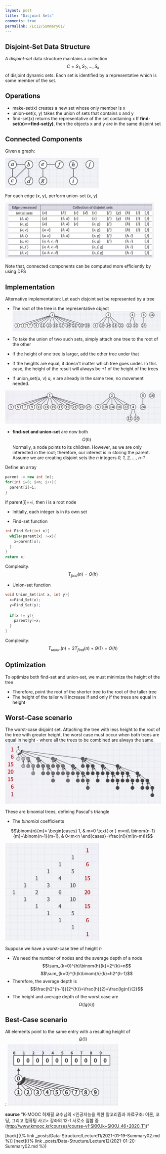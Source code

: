 ```yaml
---
layout: post
title: "Disjoint Sets"
comments: true
permalink: /Lc12/Summary01/
---
```

## Disjoint-Set Data Structure
A _disjoint-set_ data structure maintains a collection $$C={S_{1}, S_{2}, ..., S_{k}}$$ of disjoint dynamic sets.
Each set is identified by a representative which is some member of the set.

## Operations
* make-set(x) creates a new set whose only member is x
* union-set(x, y) takes the union of sets that contains x and y
* find-set(x) returns the representative of the set containing x
If **find-set(x)==find-set(y)**, then the objects x and y are in the same disjoint set

## Connected Components
Given a graph:

![concomp](/assets/concomp.png)

For each edge (x, y), perform union-set (x, y)

![union](/assets/union.png)

Note that, connected components can be computed more efficiently by using DFS

## Implementation
Alternative implementation: Let each disjoint set be represented by a tree
 - The root of the tree is the representative object
![uni1](/assets/uni1.png)

 - To take the union of two such sets, simply attach one tree to the root of the other
 - If the height of one tree is larger, add the other tree under that
 - If the heights are equal, it doesn't matter which tree goes under. In this case, the height of the result will always be +1 of the height of the trees
 - If union_set(u, v) u, v are already in the same tree, no movement needed.

![uni2](/assets/uni2.png)

 - **find-set and union-set** are now both $$O(h)$$
Normally, a node points to its children.
However, as we are only interested in the root; therefore, our interest is in storing the parent.
Assume we are creating disjoint sets the _n_ integers _0, 1, 2, ..., n-1_

Define an array

```cpp
parent -= new int [n];
for(int i=0; i<n; i++){
  parent[i]=i;
}
```
If parent[i]==i, then i is a root node
  - Initially, each integer is in its own set
* Find-set function

```cpp
int Find_Set(int x){
  while(parent[x] !=x){
    x=parent[x];
  }
}
return x;
```
Complexity: $$T_{find}(n)=O(h)$$
* Union-set function

```cpp
void Union_Set(int x, int y){
  x=Find_Set(x);
  y=Find_Set(y);

  if(x != y){
    parent[y]=x;
  }
}
```
Complexity: $$T_{union}(n)=2T_{find}(n)+\Theta(1)=O(h)$$

## Optimization
To optimize both find-set and union-set, we must minimize the height of the tree
  - Therefore, point the root of the shorter tree to the root of the taller tree
  - The height of the taller will increase if and only if the trees are equal in height

## Worst-Case scenario
The worst-case disjoint set.
Attaching the tree with less height to the root of the tree with greater height, the worst case must occur when both trees are equal in height - where all the trees to be combined are always the same.
![uniworst](/assets/uniworst.png)

These are binomial trees, defining Pascal's triangle
  - The _binomial_ coefficients

$$\binom{n}{m}= \begin{cases} 1, & m=0 \text{ or } m=n\\ \binom{n-1}{m}+\binom{n-1}{m-1}, & 0<m<n \end{cases}=\frac{n!}{m!(n-m)!}$$

![pascal](/assets/pascal.png)

Suppose we have a worst-case tree of height _h_
  - We need the number of nodes and the average depth of a node
  $$\sum_{k=0}^{h}\binom{h}{k}=2^{k}=n$$ $$\sum_{k=0}^{h}k\binom{h}{k}=h2^{h-1}$$
  - Therefore, the average depth is
  $$\frac{h2^{h-1}}{2^{h}}=\frac{h}{2}=\frac{lg(n)}{2}$$
  - The height and average depth of the worst case are $$O(lg(n))$$

## Best-Case scenario
All elements point to the same entry with a resulting height of $$\Theta(1)$$:
![unibest](/assets/unibest.png)



**source**
"K-MOOC 허재필 교수님의 <인공지능을 위한 알고리즘과 자료구조: 이론, 코딩, 그리고 컴퓨팅 사고> 강좌의 12-1 서로소 집합 중(http://www.kmooc.kr/courses/course-v1:SKKUk+SKKU_46+2020_T1)"

[back]({% link _posts/Data-Structure/Lecture11/2021-01-19-Summary02.md %})
[next]({% link _posts/Data-Structure/Lecture12/2021-01-20-Summary02.md %})
